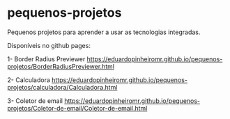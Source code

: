 # pequenos-projetos
Pequenos projetos para aprender a usar as tecnologias integradas.

Disponíveis no github pages:

1- Border Radius Previewer
https://eduardopinheiromr.github.io/pequenos-projetos/BorderRadiusPreviewer.html

2- Calculadora
https://eduardopinheiromr.github.io/pequenos-projetos/calculadora/Calculadora.html

3- Coletor de email
https://eduardopinheiromr.github.io/pequenos-projetos/Coletor-de-email/Coletor-de-email.html
